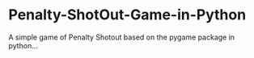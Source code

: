 # Penalty-ShotOut-Game-in-Python
A simple game of Penalty Shotout based on the pygame package in python...
